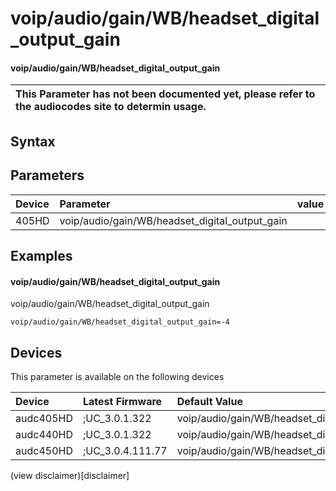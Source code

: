 ﻿---
description: voip/audio/gain/WB/headset_digital_output_gain
search: false
---

# voip/audio/gain/WB/headset_digital_output_gain

#### voip/audio/gain/WB/headset_digital_output_gain


| This Parameter has not been documented yet, please refer to the audiocodes site to determin usage.  | 
| :--- |

## Syntax

## Parameters
|Device|Parameter|value|Description|
|:---|:---|:---|:---|
| 405HD | voip/audio/gain/WB/headset_digital_output_gain |  |  |

## Examples
#### voip/audio/gain/WB/headset_digital_output_gain

voip/audio/gain/WB/headset_digital_output_gain

```
voip/audio/gain/WB/headset_digital_output_gain=-4
```

## Devices
This parameter is available on the following devices

| Device | Latest Firmware | Default Value |
|:---|:---|:---|
| audc405HD | ;UC_3.0.1.322 | voip/audio/gain/WB/headset_digital_output_gain=-4 
| audc440HD | ;UC_3.0.1.322 | voip/audio/gain/WB/headset_digital_output_gain=-4 
| audc450HD | ;UC_3.0.4.111.77 | voip/audio/gain/WB/headset_digital_output_gain=-4 

(view disclaimer)[disclaimer]
